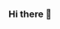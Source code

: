 ### Hi there 👋

<!--
**sahil-sharma-fk/sahil-sharma-fk** is a ✨ _special_ ✨ repository because its `README.md` (this file) appears on your GitHub profile.


### ⚙️ &nbsp;GitHub Analytics

<p align="center">
<a href="https://github.com/sahil-sharma-fk">
  <img height="180em" src="https://github-readme-stats-eight-theta.vercel.app/api?username=sahil2311sharma&show_icons=true&theme=algolia&include_all_commits=true&count_private=true"/>
  <img height="180em" src="https://github-readme-stats-eight-theta.vercel.app/api/top-langs/?username=sahil-sharma-fk&layout=compact&langs_count=8&theme=algolia"/>
</a>
</p>
